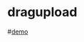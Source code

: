 # dragupload
#[demo](http://htmlpreview.github.io/?https://github.com/dscsmily/dragupload/blob/master/dragupload.html)
